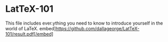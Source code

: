 # LatTeX-101
This file includes ever.ything you need to know to introduce yourself in the world of LaTeX.
embed]https://github.com/dallageorge/LatTeX-101/result.pdf[/embed]
